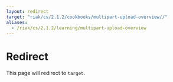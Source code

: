 ```yaml
---
layout: redirect
target: "riak/cs/2.1.2/cookbooks/multipart-upload-overview//"
aliases:
  - /riak/cs/2.1.2/learning/multipart-upload-overview
---
```


# Redirect

This page will redirect to `target`.
